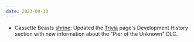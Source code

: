 ```yaml
---
date: 2023-09-13
---
```


* Cassette Beasts [shrine](/shrines/cassettebeasts/): Updated the [Trivia](/shrines/cassettebeasts/trivia) page's Development History section with new information about the "Pier of the Unknown" DLC.
